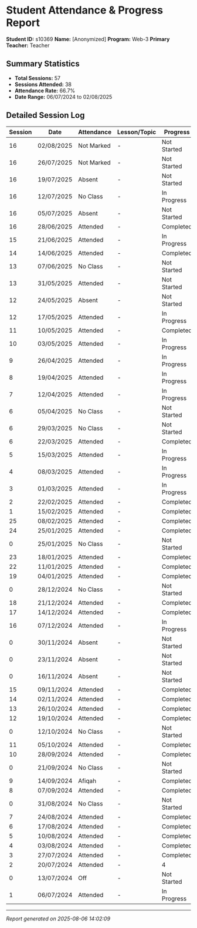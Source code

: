# Student Attendance & Progress Report

**Student ID:** s10369
**Name:** [Anonymized]
**Program:** Web-3
**Primary Teacher:** Teacher

## Summary Statistics
- **Total Sessions:** 57
- **Sessions Attended:** 38
- **Attendance Rate:** 66.7%
- **Date Range:** 06/07/2024 to 02/08/2025

## Detailed Session Log

| Session | Date | Attendance | Lesson/Topic | Progress |
|---------|------|------------|--------------|----------|
| 16 | 02/08/2025 | Not Marked | - | Not Started |
| 16 | 26/07/2025 | Not Marked | - | Not Started |
| 16 | 19/07/2025 | Absent | - | Not Started |
| 16 | 12/07/2025 | No Class | - | In Progress |
| 16 | 05/07/2025 | Absent | - | Not Started |
| 16 | 28/06/2025 | Attended | - | Completed |
| 15 | 21/06/2025 | Attended | - | In Progress |
| 14 | 14/06/2025 | Attended | - | Completed |
| 13 | 07/06/2025 | No Class | - | Not Started |
| 13 | 31/05/2025 | Attended | - | Not Started |
| 12 | 24/05/2025 | Absent | - | Not Started |
| 12 | 17/05/2025 | Attended | - | In Progress |
| 11 | 10/05/2025 | Attended | - | Completed |
| 10 | 03/05/2025 | Attended | - | In Progress |
| 9 | 26/04/2025 | Attended | - | In Progress |
| 8 | 19/04/2025 | Attended | - | In Progress |
| 7 | 12/04/2025 | Attended | - | In Progress |
| 6 | 05/04/2025 | No Class | - | Not Started |
| 6 | 29/03/2025 | No Class | - | Not Started |
| 6 | 22/03/2025 | Attended | - | Completed |
| 5 | 15/03/2025 | Attended | - | In Progress |
| 4 | 08/03/2025 | Attended | - | In Progress |
| 3 | 01/03/2025 | Attended | - | In Progress |
| 2 | 22/02/2025 | Attended | - | Completed |
| 1 | 15/02/2025 | Attended | - | Completed |
| 25 | 08/02/2025 | Attended | - | Completed |
| 24 | 25/01/2025 | Attended | - | Completed |
| 0 | 25/01/2025 | No Class | - | Not Started |
| 23 | 18/01/2025 | Attended | - | Completed |
| 22 | 11/01/2025 | Attended | - | Completed |
| 19 | 04/01/2025 | Attended | - | Completed |
| 0 | 28/12/2024 | No Class | - | Not Started |
| 18 | 21/12/2024 | Attended | - | Completed |
| 17 | 14/12/2024 | Attended | - | Completed |
| 16 | 07/12/2024 | Attended | - | In Progress |
| 0 | 30/11/2024 | Absent | - | Not Started |
| 0 | 23/11/2024 | Absent | - | Not Started |
| 0 | 16/11/2024 | Absent | - | Not Started |
| 15 | 09/11/2024 | Attended | - | Completed |
| 14 | 02/11/2024 | Attended | - | Completed |
| 13 | 26/10/2024 | Attended | - | Completed |
| 12 | 19/10/2024 | Attended | - | Completed |
| 0 | 12/10/2024 | No Class | - | Not Started |
| 11 | 05/10/2024 | Attended | - | Completed |
| 10 | 28/09/2024 | Attended | - | Completed |
| 0 | 21/09/2024 | No Class | - | Not Started |
| 9 | 14/09/2024 | Afiqah | - | Completed |
| 8 | 07/09/2024 | Attended | - | Completed |
| 0 | 31/08/2024 | No Class | - | Not Started |
| 7 | 24/08/2024 | Attended | - | Completed |
| 6 | 17/08/2024 | Attended | - | Completed |
| 5 | 10/08/2024 | Attended | - | Completed |
| 4 | 03/08/2024 | Attended | - | Completed |
| 3 | 27/07/2024 | Attended | - | Completed |
| 2 | 20/07/2024 | Attended | - | 4 |
| 0 | 13/07/2024 | Off | - | Not Started |
| 1 | 06/07/2024 | Attended | - | In Progress |

---
*Report generated on 2025-08-06 14:02:09*